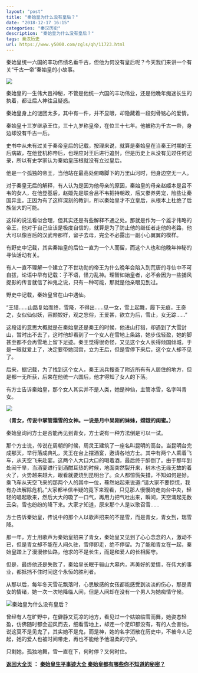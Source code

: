 ```yaml
---
layout: "post"
title: "秦始皇为什么没有皇后？"
date: "2018-12-17 16:15"
categories: "秦汉历史"
description: "秦始皇为什么没有皇后？"
tags: 秦汉历史
url: https://www.y5000.com/zgls/qh/11723.html
---
```






秦始皇统一六国的丰功伟绩名垂千古，但他为何没有皇后呢？今天我们来讲一个有关“千古一帝”秦始皇的小故事。

![](https://img.y5000.com/uploads/allimg/170122/105Q11W9-0.jpg)

秦始皇的一生伟大且神秘，不管是他统一六国的丰功伟业，还是他晚年痴迷长生的执着，都让后人神往且疑惑。

秦始皇身上的谜团太多，其中有一件，并不显眼，却隐藏着一段刻骨铭心的爱情。

秦始皇十三岁继承王位，三十九岁称皇帝，在位三十七年。他被称为千古一帝，身边却没有千古一后。

史书中从未有过关于秦帝皇后的记载，按理来说，就算是秦始皇在当秦王时期的王后病故，在他登机称帝后，也理应对王后进行追封，但是历史上从没有见过任何记录，所以有史学家认为秦始皇压根就没有立过皇后。

他是一个孤独的帝王，当他站在最高处俯瞰脚下的万里山河时，他身边空无一人。

对于秦皇无后的解释，有人认为是因为他母亲的原因，秦始皇的母亲赵姬本是吕不韦的女人，在他登基后，赵姬先是联合吕不韦把持朝政，后又豢养男宠，险些让秦国异主。正因为有了这样深刻的教训，所以秦始皇才不立皇后，从根本上杜绝了后族坐大的可能。

这样的说法看似合理，但其实还是有些解释不通之处。那就是作为一个雄才伟略的帝王，他对于自己应该是极度自信的，就算是为了防止他的继任者走他的老路，他大可以像百后的汉武帝那样，留子去母，完全不必露出一副小心翼翼的模样。

有野史中记载，其实秦始皇的后位一直为一个人而留，而这个人也和他晚年神秘的寻仙活动有关。

有人一直不理解一个建立了不世功勋的帝王为什么晚年会陷入到荒唐的寻仙中不可自拔，论语中早有记载：子不语，怪力乱神。理智如始皇者，必不会因为一些捕风捉影的传言就信了神鬼之说，只有一种可能，那就是他亲眼见到过。

野史中记载，秦始皇曾在山中遇仙。

“王猎……山路复始而终，雪降，不得出……见一女，雪上起舞，履下无痕，王奇之，女似仙似妖，容颜姣好，观之忘俗，王爱甚，欲立为后，雪止，女无踪……”

这段话的意思大概就是在秦始皇还是秦王的时候，他进山打猎，却遇到了大雪封山，暂时出不去了，这时他却看到了一个女人在雪地上条路，她步伐轻盈，她的脚甚至都不会再雪地上留下足迹。秦王觉得很奇怪，又见这个女人长得倾国倾城，于是一眼就爱上了，决定要带她回宫，立为王后，但是雪停下来后，这个女人却不见了。

后来，据记载，为了找到这个女人，秦王派兵搜查了附近所有有人居住的地方，但是都一无所获，后来在他统一六国后，他才得知了女人的下落。

有方士告诉秦始皇，那个女人其实并不是人类，她是神仙，主管冰雪，名字叫青女。

![](https://img.y5000.com/uploads/allimg/170122/105Q162c-1.jpg)

**（青女，传说中掌管霜雪的女神。一说是月中吴刚的妹妹，嫦娥的闺蜜。）**

秦始皇询问方士是否能再见到青女，方士说有一种方法倒是可以一试。

那个方士说，传说在周朝的时候，周灵王建筑了一座名叫昆明的高台。当昆明台完成那天，举行落成典礼，灵王在台上摆酒宴，邀请各地方士。其中有两个人乘着飞车，从天空飞来赴宴。这两个人大口大口的喝着酒，最后终于醉倒了。由于那年到处闹干旱，当酒宴进行到酒酣耳热的时候，地面突然裂开来，树木也无缘无故的着火了，火势越来越大，眼看就要烧到昆明台了。众人都惊慌失措，不知如何是好。乘飞车从天空飞来的那两个人的其中一位，蓦然站起来说道:“请大家不要惊慌，我有办法解除危机。”大家都半信半疑的竟下来观看，只见那人慢慢的走向台中央，轻轻的唱起歌来，然后大大的吸了一口气，再用力把气吐出来，瞬间，天空涌起无数云朵，雪也纷纷的降下来。大家才知道，原来那个人是以歌召雪……

方士告诉秦始皇，传说中的那个人以歌声招来的不是雪，而是青女，青女到，瑞雪降。

那一年，方士用歌声为秦始皇招来了青女，秦始皇又见到了心心念念的人，激动不已，但是青女却不能在人间久驻，雪停即走，绝不停留。为了能和青女在一起，秦始皇踏上了漫漫修仙路，他求的不是长生，而是和爱人的长相厮守。

但是，最终他还是失败了，秦始皇长眠于骊山大墓内，再美好的爱情，在伟大的事业，都抵挡不住时间这个永恒的胜利者。

从那以后，每年冬天雪花飘落时，心思敏感的女孩都能感受到淡淡的伤心，那是青女的情绪，她一次一次地降临人间，但是人间却在没有一个男人为她痴情守候。

![秦始皇为什么没有皇后？](/uploads/allimg/170122/6-1F122105439252.JPG)

曾经有人在旷野中，在僻静又荒凉的地方，看见过一个姑娘临雪而舞，她姿态轻盈，仿佛随时都会迎风而去，细看雪地上，却连一个足印都没有，有的人会害怕，说这莫不是见鬼了，其实她不是鬼，而是神，她的名字消散在历史中，不被今人记起，她的爱人也被时间带走，再也不能给予他温柔的守护。

只剩她，孤独地舞，雪一直在下，何时停？又何时住。

**[返回大全页](https://www.y5000.com/zgls/qh/18766.html)** **：** **[秦始皇生平事迹大全
秦始皇都有哪些你不知道的秘密？](https://www.y5000.com/zgls/qh/18766.html)**
